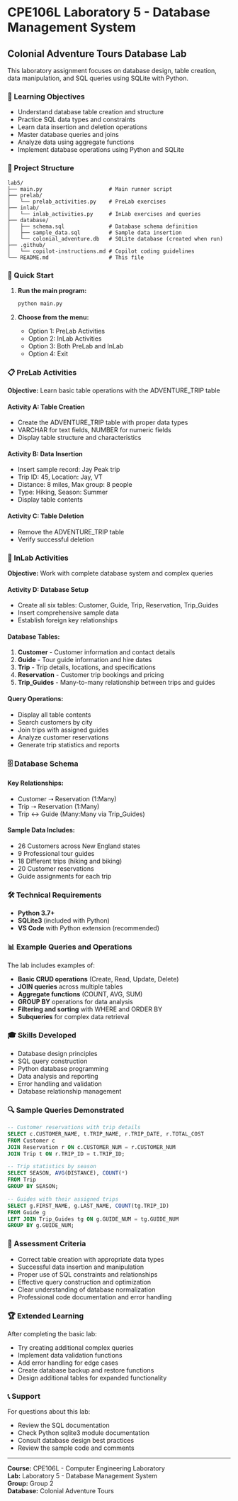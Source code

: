 # CPE106L Laboratory 5 - Database Management System

## Colonial Adventure Tours Database Lab

This laboratory assignment focuses on database design, table creation, data manipulation, and SQL queries using SQLite with Python.

### 🎯 Learning Objectives

- Understand database table creation and structure
- Practice SQL data types and constraints
- Learn data insertion and deletion operations
- Master database queries and joins
- Analyze data using aggregate functions
- Implement database operations using Python and SQLite

### 📁 Project Structure

```
lab5/
├── main.py                     # Main runner script
├── prelab/
│   └── prelab_activities.py    # PreLab exercises
├── inlab/
│   └── inlab_activities.py     # InLab exercises and queries
├── database/
│   ├── schema.sql              # Database schema definition
│   ├── sample_data.sql         # Sample data insertion
│   └── colonial_adventure.db   # SQLite database (created when run)
├── .github/
│   └── copilot-instructions.md # Copilot coding guidelines
└── README.md                   # This file
```

### 🚀 Quick Start

1. **Run the main program:**
   ```bash
   python main.py
   ```

2. **Choose from the menu:**
   - Option 1: PreLab Activities
   - Option 2: InLab Activities  
   - Option 3: Both PreLab and InLab
   - Option 4: Exit

### 📋 PreLab Activities

**Objective:** Learn basic table operations with the ADVENTURE_TRIP table

#### Activity A: Table Creation
- Create the ADVENTURE_TRIP table with proper data types
- VARCHAR for text fields, NUMBER for numeric fields
- Display table structure and characteristics

#### Activity B: Data Insertion
- Insert sample record: Jay Peak trip
- Trip ID: 45, Location: Jay, VT
- Distance: 8 miles, Max group: 8 people
- Type: Hiking, Season: Summer
- Display table contents

#### Activity C: Table Deletion
- Remove the ADVENTURE_TRIP table
- Verify successful deletion

### 🔬 InLab Activities

**Objective:** Work with complete database system and complex queries

#### Activity D: Database Setup
- Create all six tables: Customer, Guide, Trip, Reservation, Trip_Guides
- Insert comprehensive sample data
- Establish foreign key relationships

#### Database Tables:

1. **Customer** - Customer information and contact details
2. **Guide** - Tour guide information and hire dates
3. **Trip** - Trip details, locations, and specifications
4. **Reservation** - Customer trip bookings and pricing
5. **Trip_Guides** - Many-to-many relationship between trips and guides

#### Query Operations:
- Display all table contents
- Search customers by city
- Join trips with assigned guides
- Analyze customer reservations
- Generate trip statistics and reports

### 🗄️ Database Schema

#### Key Relationships:
- Customer ➝ Reservation (1:Many)
- Trip ➝ Reservation (1:Many)  
- Trip ↔ Guide (Many:Many via Trip_Guides)

#### Sample Data Includes:
- 26 Customers across New England states
- 9 Professional tour guides
- 18 Different trips (hiking and biking)
- 20 Customer reservations
- Guide assignments for each trip

### 🛠️ Technical Requirements

- **Python 3.7+**
- **SQLite3** (included with Python)
- **VS Code** with Python extension (recommended)

### 📊 Example Queries and Operations

The lab includes examples of:
- **Basic CRUD operations** (Create, Read, Update, Delete)
- **JOIN queries** across multiple tables
- **Aggregate functions** (COUNT, AVG, SUM)
- **GROUP BY** operations for data analysis
- **Filtering and sorting** with WHERE and ORDER BY
- **Subqueries** for complex data retrieval

### 🎓 Skills Developed

- Database design principles
- SQL query construction
- Python database programming
- Data analysis and reporting
- Error handling and validation
- Database relationship management

### 🔍 Sample Queries Demonstrated

```sql
-- Customer reservations with trip details
SELECT c.CUSTOMER_NAME, t.TRIP_NAME, r.TRIP_DATE, r.TOTAL_COST
FROM Customer c
JOIN Reservation r ON c.CUSTOMER_NUM = r.CUSTOMER_NUM
JOIN Trip t ON r.TRIP_ID = t.TRIP_ID;

-- Trip statistics by season
SELECT SEASON, AVG(DISTANCE), COUNT(*)
FROM Trip
GROUP BY SEASON;

-- Guides with their assigned trips
SELECT g.FIRST_NAME, g.LAST_NAME, COUNT(tg.TRIP_ID)
FROM Guide g
LEFT JOIN Trip_Guides tg ON g.GUIDE_NUM = tg.GUIDE_NUM
GROUP BY g.GUIDE_NUM;
```

### 📝 Assessment Criteria

- Correct table creation with appropriate data types
- Successful data insertion and manipulation
- Proper use of SQL constraints and relationships
- Effective query construction and optimization
- Clear understanding of database normalization
- Professional code documentation and error handling

### 🏆 Extended Learning

After completing the basic lab:
- Try creating additional complex queries
- Implement data validation functions
- Add error handling for edge cases
- Create database backup and restore functions
- Design additional tables for expanded functionality

### 📞 Support

For questions about this lab:
- Review the SQL documentation
- Check Python sqlite3 module documentation
- Consult database design best practices
- Review the sample code and comments

---

**Course:** CPE106L - Computer Engineering Laboratory  
**Lab:** Laboratory 5 - Database Management System  
**Group:** Group 2  
**Database:** Colonial Adventure Tours
